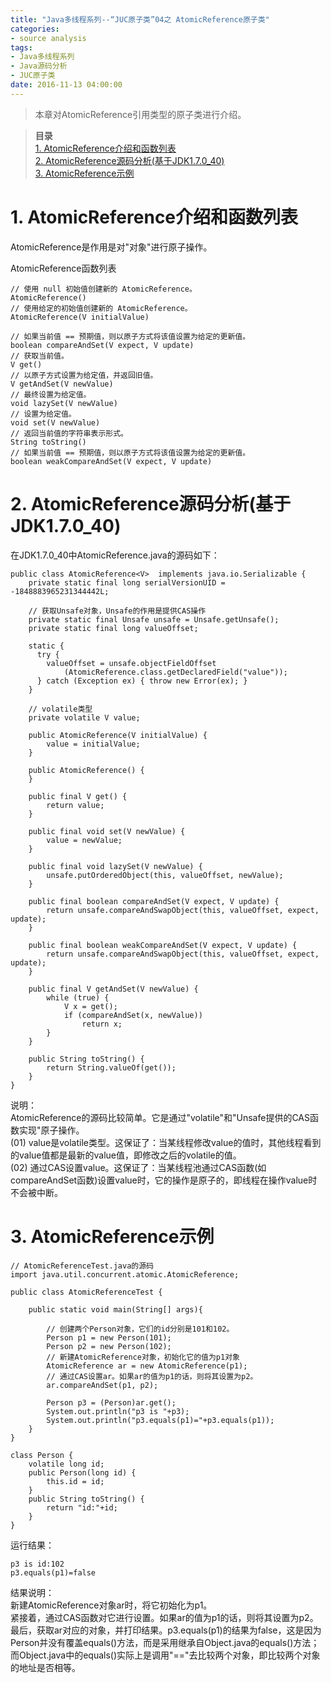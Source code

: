 ```yaml
---
title: "Java多线程系列--“JUC原子类”04之 AtomicReference原子类"
categories: 
- source analysis
tags: 
- Java多线程系列
- Java源码分析
- JUC原子类
date: 2016-11-13 04:00:00
---
```

   
> 本章对AtomicReference引用类型的原子类进行介绍。

> **目录**  
[1. AtomicReference介绍和函数列表](#anchor1)  
[2. AtomicReference源码分析(基于JDK1.7.0_40)](#anchor2)  
[3. AtomicReference示例](#anchor3)  

 
<a name="anchor1"></a>
# 1. AtomicReference介绍和函数列表

AtomicReference是作用是对"对象"进行原子操作。

AtomicReference函数列表

    // 使用 null 初始值创建新的 AtomicReference。
    AtomicReference()
    // 使用给定的初始值创建新的 AtomicReference。
    AtomicReference(V initialValue)

    // 如果当前值 == 预期值，则以原子方式将该值设置为给定的更新值。
    boolean compareAndSet(V expect, V update)
    // 获取当前值。
    V get()
    // 以原子方式设置为给定值，并返回旧值。
    V getAndSet(V newValue)
    // 最终设置为给定值。
    void lazySet(V newValue)
    // 设置为给定值。
    void set(V newValue)
    // 返回当前值的字符串表示形式。
    String toString()
    // 如果当前值 == 预期值，则以原子方式将该值设置为给定的更新值。
    boolean weakCompareAndSet(V expect, V update)

 
<a name="anchor2"></a>
# 2. AtomicReference源码分析(基于JDK1.7.0_40)

在JDK1.7.0_40中AtomicReference.java的源码如下：

    public class AtomicReference<V>  implements java.io.Serializable {
        private static final long serialVersionUID = -1848883965231344442L;

        // 获取Unsafe对象，Unsafe的作用是提供CAS操作
        private static final Unsafe unsafe = Unsafe.getUnsafe();
        private static final long valueOffset;

        static {
          try {
            valueOffset = unsafe.objectFieldOffset
                (AtomicReference.class.getDeclaredField("value"));
          } catch (Exception ex) { throw new Error(ex); }
        }

        // volatile类型
        private volatile V value;

        public AtomicReference(V initialValue) {
            value = initialValue;
        }

        public AtomicReference() {
        }

        public final V get() {
            return value;
        }

        public final void set(V newValue) {
            value = newValue;
        }

        public final void lazySet(V newValue) {
            unsafe.putOrderedObject(this, valueOffset, newValue);
        }

        public final boolean compareAndSet(V expect, V update) {
            return unsafe.compareAndSwapObject(this, valueOffset, expect, update);
        }

        public final boolean weakCompareAndSet(V expect, V update) {
            return unsafe.compareAndSwapObject(this, valueOffset, expect, update);
        }

        public final V getAndSet(V newValue) {
            while (true) {
                V x = get();
                if (compareAndSet(x, newValue))
                    return x;
            }
        }

        public String toString() {
            return String.valueOf(get());
        }
    }

说明：  
AtomicReference的源码比较简单。它是通过"volatile"和"Unsafe提供的CAS函数实现"原子操作。  
(01) value是volatile类型。这保证了：当某线程修改value的值时，其他线程看到的value值都是最新的value值，即修改之后的volatile的值。  
(02) 通过CAS设置value。这保证了：当某线程池通过CAS函数(如compareAndSet函数)设置value时，它的操作是原子的，即线程在操作value时不会被中断。

 
<a name="anchor3"></a>
# 3. AtomicReference示例

    // AtomicReferenceTest.java的源码
    import java.util.concurrent.atomic.AtomicReference;

    public class AtomicReferenceTest {
        
        public static void main(String[] args){

            // 创建两个Person对象，它们的id分别是101和102。
            Person p1 = new Person(101);
            Person p2 = new Person(102);
            // 新建AtomicReference对象，初始化它的值为p1对象
            AtomicReference ar = new AtomicReference(p1);
            // 通过CAS设置ar。如果ar的值为p1的话，则将其设置为p2。
            ar.compareAndSet(p1, p2);

            Person p3 = (Person)ar.get();
            System.out.println("p3 is "+p3);
            System.out.println("p3.equals(p1)="+p3.equals(p1));
        }
    }

    class Person {
        volatile long id;
        public Person(long id) {
            this.id = id;
        }
        public String toString() {
            return "id:"+id;
        }
    }

运行结果：

    p3 is id:102
    p3.equals(p1)=false

结果说明：  
新建AtomicReference对象ar时，将它初始化为p1。  
紧接着，通过CAS函数对它进行设置。如果ar的值为p1的话，则将其设置为p2。  
最后，获取ar对应的对象，并打印结果。p3.equals(p1)的结果为false，这是因为Person并没有覆盖equals()方法，而是采用继承自Object.java的equals()方法；而Object.java中的equals()实际上是调用"=="去比较两个对象，即比较两个对象的地址是否相等。

